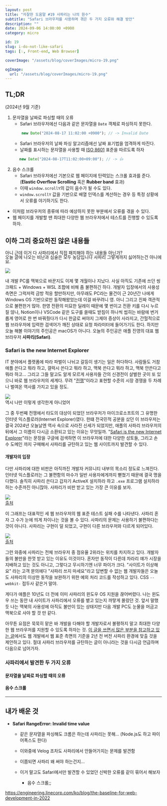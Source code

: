 ```yaml
---
layout: post
title: "자잘한 도움말 #19 사파리는 나의 원수"
subtitle: "Safari 브라우저를 사용하며 겪은 두 가지 오류와 해결 방안"
description: ""
date: 2024-09-06 14:00:00 +0900
category: micro

id: 19
slug: i-do-not-like-safari
tags: [💡, Front-end, Web Browser]

coverImage: "/assets/blog/coverImages/micro-19.png"

ogImage:
  url: "/assets/blog/coverImages/micro-19.png"
---
```


## TL;DR

<p class="center">
(2024년 9월 기준)
</p>

1. 문자열을 날짜로 파싱할 때의 오류
   - Safari 브라우저에선 다음과 같은 문자열을 `Date` 객체로 파싱하지 못한다.
    ```javascript
        new Date("2024-08-17 11:02:00 +0900"); // -> Invalid Date
    ```
    - Safari 브라우저의 날짜 파싱 알고리즘에선 날짜 표기법을 엄격하게 따진다.
    - 날짜를 표시하는 문자열을 사용할 때 <a href="https://ko.wikipedia.org/wiki/ISO_8601">ISO 8601</a> 표준을 따르도록 하자
     ```javascript
        new Date("2024-08-17T11:02:00+09:00"); // -> 👍
     ```
2. 음수 스크롤
   - Safari 브라우저에선 기본으로 웹 페이지에 탄력있는 스크롤 효과를 준다.  
     (**Elastic Overflow Scrolling** 혹은 **Rubber band** 효과)
   - 이때 `window.scrollY`의 값이 음수가 될 수도 있다.
   - `window.scrollY` 값을 기반으로 배열 인덱스를 계산하는 경우 등 특정 상황에서 오류를 야기하기도 한다.

- 이처럼 브라우저의 종류에 따라 예상하지 못한 부분에서 오류를 겪을 수 있다.
- 웹 페이지를 개발할 땐 최대한 다양한 웹 브라우저에서 테스트를 진행할 수 있도록 하자.

## 이하 그리 중요하진 않은 내용들

<p class="line-through align-right middle-small" style="line-height:1">아니 근데 이거 다 사파리에서 직접 패치해야 하는 내용들 아닌가?
<br/>
오늘 글에 나오는 비난과 심술은 모두 농담입니다 사파리 그렇게까지 싫어하는건 아니에요.
</p>

<p class="center w-half rounded-edge-16">
  <img src="/assets/blog/coverImages/micro-19.png"/>
</p>

내 개발 PC를 맥북으로 바꾼지도 이제 몇 개월이나 지났다. 사실 아직도 기존에 쓰던 씽크패드 + Windows + WSL 조합에 비해 좀 불편하긴 하다. 개발자 입장에서의 사용성 측면은 그럭저럭 금방 적응 할만하지만, 아무래도 PC라는 물건이 근 20년간 나에게 Windows OS 기반으로만 동작해왔었는데 이걸 바꾸려니 영. 아니 그리고 진짜 객관적으로 불편한거 많아. 한영 전환의 미묘한 딜레이 때문에 몇 번이고 전환 키를 다시 누르질 않나, Notion이나 VSCode 같은 도구를 쓸때도 받침이 하나씩 씹히는 바람에 번거롭게 영어로 한 번 바꿔줬다가 다시 한글로 써야지 그제야 증상이 사라지고, 간헐적으로 웹 브라우저에 입력한 검색어가 깨진 상태로 요청 파라미터에 들어가기도 한다. 하지만 오늘 해볼 이야기의 주인공은 macOS가 아니다. 오늘의 주인공은 애플 진영의 대표 웹 브라우저 **사파리(Safari)**.

### Safari is the new Internet Explorer

IT 분야에서 플랫폼에 따라 파벌이 나뉘고 갈등이 생기는 일은 허다하다. 사람들도 거참 애플 쓴다고 뭐라 하고, 갤럭시 쓴다고 뭐라 하고, 맥북 쓴다고 뭐라 하고, 맥북 안쓴다고 뭐라 하고... 그리고 그들 말고도 알게 모르게 사용자들 간의 신경전이 살벌한 곳이 또 있으니 바로 웹 브라우저의 세계다. 무려 "<a href="https://ko.wikipedia.org/wiki/브라우저_전쟁">전쟁</a>"이라고 표현할 수준의 시장 경쟁을 두 차례나 벌여온 역사를 가지고 있을 정도.

<p class="center w-half">
  <img src="https://i.postimg.cc/bwjktR7t/image.png" />
  <br/>
  역시 나만 이렇게 생각한게 아니었어
</p>

그 중 두번째 전쟁에서 타도의 대상이 되었던 브라우저가 마이크로소프트의 그 유명한 인터넷 익스플로러(Internet Explorer)였다. 한떄 전국민적 공분을 샀던 이 브라우저는 결국 2024년 오늘날엔 역사 속으로 사라진 신세가 되었지만, 애플의 사파리 브라우저의 뒤에서 그 이름이 다시금 소환되고 있는 이유는 무엇일까. "<a href="https://www.google.com/search?q=safari+is+the+new+internet+explorer">Safari is the new Internet Explorer</a>"라는 문장을 구글에 검색하면 이 브라우저에 대한 다양한 성토들, 그리고 손수 도메인 까지 구매해서 사파리를 규탄하고 있는 웹 사이트까지 발견할 수 있다.

#### 개발자의 입장

다만 사파리에 대한 비판은 아직까진 개발자 커뮤니티 내부의 목소리 정도로 느껴진다. 인터넷 익스플로러는 그 불편함의 마수가 일반 사용자에게까지 뻗쳤기 때문에 결국 명을 다했다. 솔직히 사파리 쓴다고 갑자기 ActiveX 설치하라 하고 `.exe` 프로그램 설치하라 하는 수준까진 아니잖아. 사파리가 비판 받고 있는 가장 큰 이유를 보자.

<p class="center">
  <a href="https://ecosystem-infra.github.io/wpt-results-analysis/">
    <img src="https://i.postimg.cc/sxP7cZPD/image.png"/>
    <br/>
    출처
  </a>
</p>

이 그래프는 대표적인 세 웹 브라우저의 웹 표준 테스트 실패 수를 나타낸다. 사파리 혼자 그 수가 눈에 띄게 차이나는 것을 볼 수 있다. 사파리의 문제는 사용하기 불편하다는 것이 아니다. 사파리는 구현이 덜 되었고, 구현이 다른 브라우저와 다르게 되어있다. 

<p class="center">
  <a href="https://gs.statcounter.com">
    <img src="https://i.postimg.cc/pdCM2Bjv/image.png"/>
    <br/>
    출처
  </a>
</p>

그런 와중에 사파리는 전체 브라우저 중 점유율 2위라는 위치를 차지하고 있다. 개발자들의 불만을 한껏 받고 있는 이유도 이것이다. 혼자만 동작이 다른데 차라리 얘가 시장을 지배하고 있는 것도 아니고, 그렇다고 무시하기엔 너무 파이가 크다. "사이트가 이상해요" 라는 고객 문의에다 "사파리 쓰지 마세요"라고 답변할 수 없는 웹 개발자들은 오늘도 사파리의 이상한 동작을 보완하기 위한 예외 처리 코드를 작성하고 있다. CSS `--webkit-` 접두사 같은거 말야.

게다가 애플은 10년도 더 전에 이미 사파리의 윈도우 OS 지원을 끊어버렸다. 나는 윈도우 쓰는 동안 내 사이트가 사파리에서 오류를 뱉고 있는지 까맣게 몰랐던 것. 앞서 말했듯 나는 맥북의 사용성에 아직도 불만이 있는 상태지만 다음 개발 PC도 눈물을 머금고 맥북으로 사야 할 것 만 같다.

아무튼 요점은 묵묵히 맡은 바 개발을 다해야 할 개발자로서 불평하지 말고 최대한 다양한 웹 브라우저를 지원할 수 있도록 하자는 것. <a href="https://engineering.linecorp.com/ko/blog/the-baseline-for-web-development-in-2022">이 글을 쓰면서 많은 부분을 참고하고 있는 글</a>에서도 웹 개발에서 웹 표준 측면의 기준을 2년 전 버전 사파리 환경에 맞출 것을 제안하고 있다. 절대 사파리 브라우저를 규탄하는 글이 아니라는 것을 다시금 언급하며 다음으로 넘어가자.

### 사파리에서 발견한 두 가지 오류

#### 문자열을 날짜로 파싱할 때의 오류

#### 음수 스크롤

---

<!-- <div class="sandbox-container">
<iframe src="https://codesandbox.io/embed/cmcfx9?view=preview&module=%2Fsrc%2Fscript.mjs"
     style="width:100%; height: 500px; border:0; border-radius: 4px; overflow:hidden;"
     title="hello-safari"
     allow="accelerometer; ambient-light-sensor; camera; encrypted-media; geolocation; gyroscope; hid; microphone; midi; payment; usb; vr; xr-spatial-tracking"
     sandbox="allow-forms allow-modals allow-popups allow-presentation allow-same-origin allow-scripts"
   ></iframe>
</div>

<p>
  <img src="https://i.postimg.cc/kgkgWmbp/elasticoverflow.webp"/>
</p> -->


## 내가 배운 것

- **Safari RangeError: Invalid time value**
  
    - 같은 문자열을 파싱해도 크롬은 하는데 사파리는 못해… (Node.js도 하고 파이어폭스도 한다)
    
    
    - 이와중에 Velog 조차도 사파리에서 안들어가지는 문제를 발견함
    - 이쯤되면 사파리 왜 써야 하는건지…
    - 이거 말고도 Safari에서만 발견할 수 있었던 신박한 오류를 같이 묶어서 해보자
        - 음수 스크롤;;



https://engineering.linecorp.com/ko/blog/the-baseline-for-web-development-in-2022